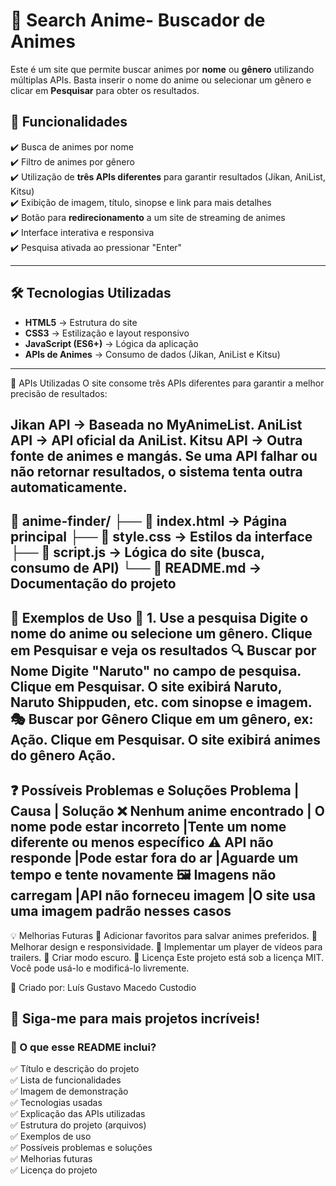 # 🎌 Search Anime- Buscador de Animes

Este é um site que permite buscar animes por **nome** ou **gênero** utilizando múltiplas APIs. Basta inserir o nome do anime ou selecionar um gênero e clicar em **Pesquisar** para obter os resultados.

## 🚀 Funcionalidades

✔️ Busca de animes por nome  
✔️ Filtro de animes por gênero  
✔️ Utilização de **três APIs diferentes** para garantir resultados (Jikan, AniList, Kitsu)  
✔️ Exibição de imagem, título, sinopse e link para mais detalhes  
✔️ Botão para **redirecionamento** a um site de streaming de animes  
✔️ Interface interativa e responsiva  
✔️ Pesquisa ativada ao pressionar "Enter"  

---


## 🛠️ Tecnologias Utilizadas

- **HTML5** → Estrutura do site  
- **CSS3** → Estilização e layout responsivo  
- **JavaScript (ES6+)** → Lógica da aplicação  
- **APIs de Animes** → Consumo de dados (Jikan, AniList e Kitsu)  

---
📡 APIs Utilizadas
O site consome três APIs diferentes para garantir a melhor precisão de resultados:

Jikan API → Baseada no MyAnimeList.
AniList API → API oficial da AniList.
Kitsu API → Outra fonte de animes e mangás.
Se uma API falhar ou não retornar resultados, o sistema tenta outra automaticamente.
-----------------------------------------------------------------------------------
📁 anime-finder/
├── 📄 index.html  → Página principal
├── 📄 style.css  → Estilos da interface
├── 📄 script.js  → Lógica do site (busca, consumo de API)
└── 📄 README.md  → Documentação do projeto
 --------------------------------------------------------------


📌 Exemplos de Uso
📌 1. Use a pesquisa
Digite o nome do anime ou selecione um gênero.
Clique em Pesquisar e veja os resultados
🔍 Buscar por Nome
Digite "Naruto" no campo de pesquisa.
Clique em Pesquisar.
O site exibirá Naruto, Naruto Shippuden, etc. com sinopse e imagem.
🎭 Buscar por Gênero
Clique em um gênero, ex: Ação.
Clique em Pesquisar.
O site exibirá animes do gênero Ação.
--------------------------------------------------------------------------



❓ Possíveis Problemas e Soluções
Problema	                    |        Causa	                   |                Solução
❌ Nenhum anime encontrado	  | O nome pode estar incorreto	     |Tente um nome diferente ou menos específico
⚠️ API não responde	          |Pode estar fora do ar	           |Aguarde um tempo e tente novamente
🖼️ Imagens não carregam	      |API não forneceu imagem	         |O site usa uma imagem padrão nesses casos
---------------------------------------------------------------------------------------------------------

💡 Melhorias Futuras
🔹 Adicionar favoritos para salvar animes preferidos.
🔹 Melhorar design e responsividade.
🔹 Implementar um player de vídeos para trailers.
🔹 Criar modo escuro.
📜 Licença
Este projeto está sob a licença MIT. Você pode usá-lo e modificá-lo livremente.

📌 Criado por: Luís Gustavo Macedo Custodio

🚀 Siga-me para mais projetos incríveis!
--------------------------------------------
### **📌 O que esse README inclui?**
✅ Título e descrição do projeto  
✅ Lista de funcionalidades  
✅ Imagem de demonstração  
✅ Tecnologias usadas   
✅ Explicação das APIs utilizadas  
✅ Estrutura do projeto (arquivos)  
✅ Exemplos de uso  
✅ Possíveis problemas e soluções  
✅ Melhorias futuras  
✅ Licença do projeto  
